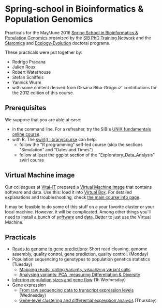 # Spring-school in Bioinformatics & Population Genomics

Practicals for the May/June 2016 [Spring School in Bioinformatics & Population Genomics ](https://www.isb-sib.ch/events/training/joint-spring-school-bioinformatics-and-population-genomics) organized by the [SIB PhD Training Network](https://www.isb-sib.ch/training/for-sib-phd-students) and the [Staromics](http://biologie.cuso.ch/staromics/welcome/) and [Ecology-Evolution](http://biologie.cuso.ch/ecologie-evolution/welcome/) doctoral programs.

These practicals were put together by:

 * Rodrigo Pracana
 * Julien Roux
 * Robert Waterhouse
 * Stefan Schiffels
 * Yannick Wurm
 * with some content derived from Oksana Riba-Grognuz' contributions for the 2012 edition of this course.


## Prerequisites

We suppose that you are able at ease:

 * in the command line. For a refresher, try the SIB's [UNIX fundamentals online course](http://edu.isb-sib.ch/course/view.php?id=82).
 * with R. The [swirl() library/course](http://swirlstats.com) can help:
   * follow the "R programming" self-led course (skip the sections "Simulation" and "Dates and Times")
   * follow at least the ggplot section of the "Exploratory_Data_Analysis" swirl course


## Virtual Machine image

Our colleagues at [Vital-IT](http://vital-it.ch/) prepared a [Virtual Machine Image](ftp://ftp.vital-it.ch/edu/VM/ubuntuBPG.ova) that contains software and data. Use this: load it into [Virtual Box](http://virtualbox.org). For detailed explanations and troubleshooting, check [the main course info page](http://edu.isb-sib.ch/course/view.php?id=252).

It may be feasible to do some of this stuff on a your favorite cluster or your local machine. However, it will be complicated. Among other things you'll need to install a bunch of [software](./software.md) and [data](https://github.com/wurmlab/GenomicsCourse/tree/219100ee0b1a42241010ddfc08836fb459560894/2016-SIB/data). Better to just use the Virtual Machine.


## Practicals

* [Reads to genome to gene predictions](./reference_genome):  Short read cleaning, genome assembly, quality control, gene prediction, quality control. (Monday)
* Population sequencing to genotypes to population genetics statistics (Tuesday)
   * [Mapping reads, calling variants, visualizing variant calls](./population_genetics/map_call.md)
   * [Analysing variants: PCA, measuring Differntiation & Diversity](./population_genetics/popgen.md)
* [Inferring population sizes and gene flow](./msmc/msmc-tutorial/guide.md) (1h Wednesday)
* Gene expression
   * [From raw sequencing data to transcript expression levels](./rnaseq/TP1.md) (Wednesday)
   * [Gene-level clustering and differential expression analysis](./rnaseq/TP2.md) (Thursday)
